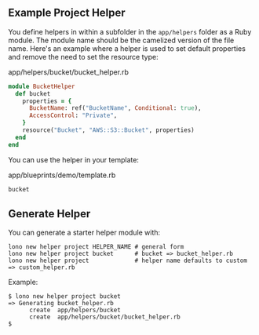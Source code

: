 ## Example Project Helper

You define helpers in within a subfolder in the `app/helpers` folder as a Ruby module.  The module name should be the camelized version of the file name. Here's an example where a helper is used to set default properties and remove the need to set the resource type:

app/helpers/bucket/bucket_helper.rb

```ruby
module BucketHelper
  def bucket
    properties = {
      BucketName: ref("BucketName", Conditional: true),
      AccessControl: "Private",
    }
    resource("Bucket", "AWS::S3::Bucket", properties)
  end
end
```

You can use the helper in your template:

app/blueprints/demo/template.rb

```ruby
bucket
```

## Generate Helper

You can generate a starter helper module with:

    lono new helper project HELPER_NAME # general form
    lono new helper project bucket      # bucket => bucket_helper.rb
    lono new helper project             # helper name defaults to custom => custom_helper.rb

Example:

    $ lono new helper project bucket
    => Generating bucket_helper.rb
          create  app/helpers/bucket
          create  app/helpers/bucket/bucket_helper.rb
    $

